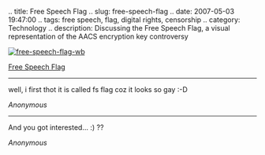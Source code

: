 .. title: Free Speech Flag
.. slug: free-speech-flag
.. date: 2007-05-03 19:47:00
.. tags: free speech, flag, digital rights, censorship
.. category: Technology
.. description: Discussing the Free Speech Flag, a visual representation of the AACS encryption key controversy

[![free-speech-flag-wb](http://farm1.static.flickr.com/228/482657351_7112bf3794_m.jpg)](http://www.flickr.com/photos/phoe6/482657351/)

[Free Speech Flag](http://blog.wired.com/gadgets/2007/02/the_new_hddvdbl.html)

----


well, i first thot it is called fs flag coz it looks so gay :-D

_Anonymous_

----


And you got interested... :) ??

_Anonymous_